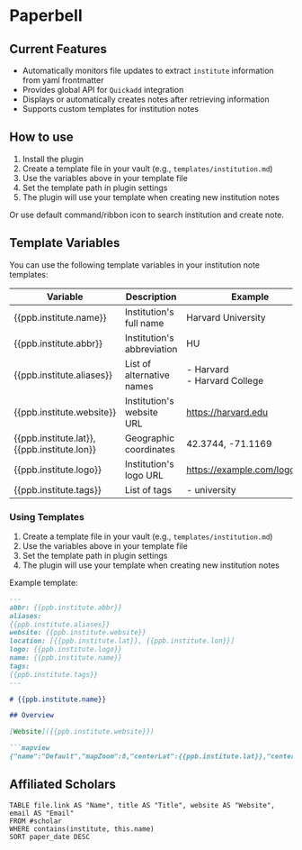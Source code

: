# Paperbell

## Current Features

- Automatically monitors file updates to extract `institute` information from yaml frontmatter
- Provides global API for `Quickadd` integration
- Displays or automatically creates notes after retrieving information
- Supports custom templates for institution notes

## How to use

1. Install the plugin
2. Create a template file in your vault (e.g., `templates/institution.md`)
3. Use the variables above in your template file
4. Set the template path in plugin settings
5. The plugin will use your template when creating new institution notes

Or use default command/ribbon icon to search institution and create note.

## Template Variables

You can use the following template variables in your institution note templates:

| Variable | Description | Example |
|----------|-------------|---------|
| {{ppb.institute.name}} | Institution's full name | Harvard University |
| {{ppb.institute.abbr}} | Institution's abbreviation | HU |
| {{ppb.institute.aliases}} | List of alternative names | - Harvard<br>- Harvard College |
| {{ppb.institute.website}} | Institution's website URL | https://harvard.edu |
| {{ppb.institute.lat}}, {{ppb.institute.lon}} | Geographic coordinates | 42.3744, -71.1169 |
| {{ppb.institute.logo}} | Institution's logo URL | https://example.com/logo.png |
| {{ppb.institute.tags}} | List of tags | - university |

### Using Templates

1. Create a template file in your vault (e.g., `templates/institution.md`)
2. Use the variables above in your template file
3. Set the template path in plugin settings
4. The plugin will use your template when creating new institution notes

Example template:
```markdown
---
abbr: {{ppb.institute.abbr}}
aliases:
{{ppb.institute.aliases}}
website: {{ppb.institute.website}}
location: [{{ppb.institute.lat}}, {{ppb.institute.lon}}]
logo: {{ppb.institute.logo}}
name: {{ppb.institute.name}}
tags:
{{ppb.institute.tags}}
---

# {{ppb.institute.name}}

## Overview

[Website]({{ppb.institute.website}})

```mapview
{"name":"Default","mapZoom":8,"centerLat":{{ppb.institute.lat}},"centerLng":{{ppb.institute.lon}},"query":"","chosenMapSource":0}
```

## Affiliated Scholars

```dataview
TABLE file.link AS "Name", title AS "Title", website AS "Website", email AS "Email"
FROM #scholar
WHERE contains(institute, this.name)
SORT paper_date DESC
```
````
